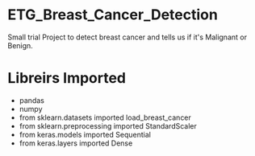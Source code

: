 # ETG_Breast_Cancer_Detection

 Small trial Project to detect breast cancer and tells us if it's Malignant or Benign.
 
 # Libreirs Imported
* pandas
* numpy 
* from sklearn.datasets imported load_breast_cancer
* from sklearn.preprocessing imported StandardScaler
* from keras.models imported Sequential
* from keras.layers imported Dense
